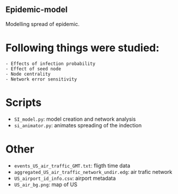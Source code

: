 ## Epidemic-model
    
Modelling spread of epidemic.

# Following things were studied:
    - Effects of infection probability
    - Effect of seed node
    - Node centrality
    - Network error sensitivity

# Scripts

- `SI_model.py`: model creation and network analysis
- `si_animator.py`: animates spreading of the indection

# Other
- `events_US_air_traffic_GMT.txt`: fligth time data
- `aggregated_US_air_traffic_network_undir.edg`: air trafic network
- `US_airport_id_info.csv`: airport metadata
- `US_air_bg.png`: map of US

